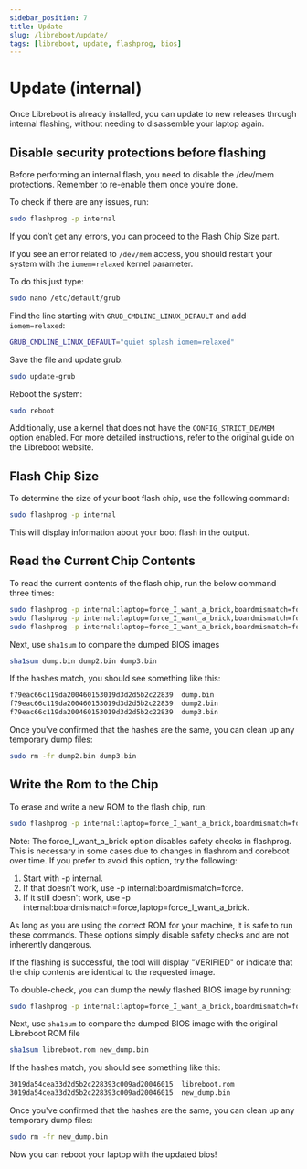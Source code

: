 ```yaml
---
sidebar_position: 7
title: Update
slug: /libreboot/update/
tags: [libreboot, update, flashprog, bios]
---
```


# Update (internal)

Once Libreboot is already installed, you can update to new releases through internal flashing, without needing to disassemble your laptop again.


## Disable security protections before flashing

Before performing an internal flash, you need to disable the /dev/mem protections. Remember to re-enable them once you’re done.

To check if there are any issues, run:

```bash
sudo flashprog -p internal
```

If you don’t get any errors, you can proceed to the Flash Chip Size part.

If you see an error related to `/dev/mem` access, you should restart your system with the `iomem=relaxed` kernel parameter.

To do this just type:

```bash
sudo nano /etc/default/grub
```

Find the line starting with `GRUB_CMDLINE_LINUX_DEFAULT` and add `iomem=relaxed`:

```bash
GRUB_CMDLINE_LINUX_DEFAULT="quiet splash iomem=relaxed"
```

Save the file and update grub:

```bash
sudo update-grub
```

Reboot the system:

```bash
sudo reboot
```

Additionally, use a kernel that does not have the `CONFIG_STRICT_DEVMEM` option enabled. For more detailed instructions, refer to the original guide on the Libreboot website.


## Flash Chip Size

To determine the size of your boot flash chip, use the following command:

```bash
sudo flashprog -p internal
```

This will display information about your boot flash in the output.


## Read the Current Chip Contents

To read the current contents of the flash chip, run the below command three times:

```bash
sudo flashprog -p internal:laptop=force_I_want_a_brick,boardmismatch=force -r dump.bin
sudo flashprog -p internal:laptop=force_I_want_a_brick,boardmismatch=force -r dump2.bin
sudo flashprog -p internal:laptop=force_I_want_a_brick,boardmismatch=force -r dump3.bin
```

Next, use `sha1sum` to compare the dumped BIOS images

```bash
sha1sum dump.bin dump2.bin dump3.bin
```

If the hashes match, you should see something like this:

```bash
f79eac66c119da200460153019d3d2d5b2c22839  dump.bin
f79eac66c119da200460153019d3d2d5b2c22839  dump2.bin
f79eac66c119da200460153019d3d2d5b2c22839  dump3.bin
```

Once you've confirmed that the hashes are the same, you can clean up any temporary dump files:

```bash
sudo rm -fr dump2.bin dump3.bin
```

## Write the Rom to the Chip

To erase and write a new ROM to the flash chip, run:

```bash
sudo flashprog -p internal:laptop=force_I_want_a_brick,boardmismatch=force -w libreboot.rom
```

Note: The force_I_want_a_brick option disables safety checks in flashprog. This is necessary in some cases due to changes in flashrom and coreboot over time. If you prefer to avoid this option, try the following:

1. Start with -p internal.
2. If that doesn’t work, use -p internal:boardmismatch=force.
3. If it still doesn't work, use -p internal:boardmismatch=force,laptop=force_I_want_a_brick.

As long as you are using the correct ROM for your machine, it is safe to run these commands. These options simply disable safety checks and are not inherently dangerous.

If the flashing is successful, the tool will display "VERIFIED" or indicate that the chip contents are identical to the requested image.

To double-check, you can dump the newly flashed BIOS image by running:

```bash
sudo flashprog -p internal:laptop=force_I_want_a_brick,boardmismatch=force -r new_dump.bin
```

Next, use `sha1sum` to compare the dumped BIOS image with the original Libreboot ROM file

```bash
sha1sum libreboot.rom new_dump.bin
```

If the hashes match, you should see something like this:

```bash
3019da54cea33d2d5b2c228393c009ad20046015  libreboot.rom
3019da54cea33d2d5b2c228393c009ad20046015  new_dump.bin
```

Once you've confirmed that the hashes are the same, you can clean up any temporary dump files:

```bash
sudo rm -fr new_dump.bin
```

Now you can reboot your laptop with the updated bios!